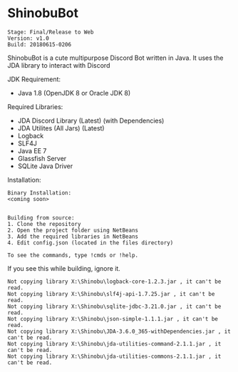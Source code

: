 # ShinobuBot
```
Stage: Final/Release to Web
Version: v1.0
Build: 20180615-0206
```

ShinobuBot is a cute multipurpose Discord Bot written in Java. It uses the JDA library to interact with Discord

JDK Requirement:
- Java 1.8 (OpenJDK 8 or Oracle JDK 8)

Required Libraries:
- JDA Discord Library (Latest) (with Dependencies)
- JDA Utilites (All Jars) (Latest)
- Logback
- SLF4J
- Java EE 7
- Glassfish Server 
- SQLite Java Driver

Installation:
```
Binary Installation:
<coming soon>
```

```

Building from source:
1. Clone the repository
2. Open the project folder using NetBeans
3. Add the required libraries in NetBeans
4. Edit config.json (located in the files directory)

To see the commands, type !cmds or !help.
```

If you see this while building, ignore it.
```
Not copying library X:\Shinobu\logback-core-1.2.3.jar , it can't be read.
Not copying library X:\Shinobu\slf4j-api-1.7.25.jar , it can't be read.
Not copying library X:\Shinobu\sqlite-jdbc-3.21.0.jar , it can't be read.
Not copying library X:\Shinobu\json-simple-1.1.1.jar , it can't be read.
Not copying library X:\Shinobu\JDA-3.6.0_365-withDependencies.jar , it can't be read.
Not copying library X:\Shinobu\jda-utilities-command-2.1.1.jar , it can't be read.
Not copying library X:\Shinobu\jda-utilities-commons-2.1.1.jar , it can't be read.
```
